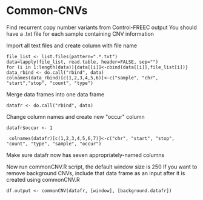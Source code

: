 # Common-CNVs
Find recurrent copy number variants from Control-FREEC output
You should have a .txt file for each sample containing CNV information

Import all text files and create column with file name

  ```
  file_list <- list.files(pattern=".*.txt")
  data=lapply(file_list, read.table, header=FALSE, sep="")
  for (i in 1:length(data)){data[[i]]<-cbind(data[[i]],file_list[i])}
  data_rbind <- do.call("rbind", data) 
  colnames(data_rbind)[c(1,2,3,4,5,6)]<-c("sample", "chr", "start","stop", "count", "type")
```
Merge data frames into one data frame

  `datafr <- do.call("rbind", data)`

Change column names and create new "occur" column

  `datafr$occur <- 1`
  
 ` colnames(datafr)[c(1,2,3,4,5,6,7)]<-c("chr", "start", "stop", "count", "type", "sample", "occur")`

Make sure datafr now has seven appropriately-named columns

Now run commonCNV.R script, the default window size is 250
If you want to remove background CNVs, include that data frame as an input after it is created using commonCNV.R

  `df.output <- commonCNV(datafr, [window], [background.datafr])`
